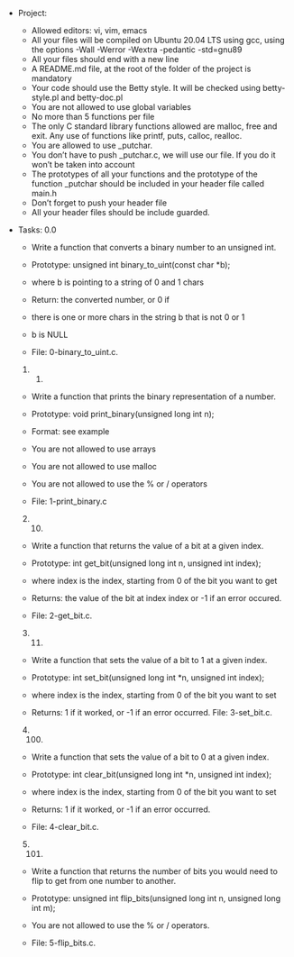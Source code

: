 * Project:
	* Allowed editors: vi, vim, emacs
	* All your files will be compiled on Ubuntu 20.04 LTS using gcc, using the options -Wall -Werror -Wextra -pedantic -std=gnu89
	* All your files should end with a new line
	* A README.md file, at the root of the folder of the project is mandatory
	* Your code should use the Betty style. It will be checked using betty-style.pl and betty-doc.pl
	* You are not allowed to use global variables
	* No more than 5 functions per file
	* The only C standard library functions allowed are malloc, free and exit. Any use of functions like printf, puts, calloc, realloc.
	* You are allowed to use _putchar.
	* You don’t have to push _putchar.c, we will use our file. If you do it won’t be taken into account
	* The prototypes of all your functions and the prototype of the function _putchar should be included in your header file called main.h
	* Don’t forget to push your header file
	* All your header files should be include guarded.

* Tasks:
	0.0
	* Write a function that converts a binary number to an unsigned int.

	* Prototype: unsigned int binary_to_uint(const char *b);
	* where b is pointing to a string of 0 and 1 chars
	* Return: the converted number, or 0 if
	* there is one or more chars in the string b that is not 0 or 1
	* b is NULL
	* File: 0-binary_to_uint.c.

	1. 1.
	* Write a function that prints the binary representation of a number.

	* Prototype: void print_binary(unsigned long int n);
	* Format: see example
	* You are not allowed to use arrays
	* You are not allowed to use malloc
	* You are not allowed to use the % or / operators
	* File: 1-print_binary.c

	2. 10.
	* Write a function that returns the value of a bit at a given index.

	* Prototype: int get_bit(unsigned long int n, unsigned int index);
	* where index is the index, starting from 0 of the bit you want to get
	* Returns: the value of the bit at index index or -1 if an error occured.
	* File: 2-get_bit.c.

	3. 11.
	* Write a function that sets the value of a bit to 1 at a given index.

	* Prototype: int set_bit(unsigned long int *n, unsigned int index);
	* where index is the index, starting from 0 of the bit you want to set
	* Returns: 1 if it worked, or -1 if an error occurred.
	File: 3-set_bit.c.

	4. 100.
	* Write a function that sets the value of a bit to 0 at a given index.

	* Prototype: int clear_bit(unsigned long int *n, unsigned int index);
	* where index is the index, starting from 0 of the bit you want to set
	* Returns: 1 if it worked, or -1 if an error occurred.
	* File: 4-clear_bit.c.

	5. 101.
	* Write a function that returns the number of bits you would need to flip to get from one number to another.

	* Prototype: unsigned int flip_bits(unsigned long int n, unsigned long int m);
	* You are not allowed to use the % or / operators.
	* File: 5-flip_bits.c.


